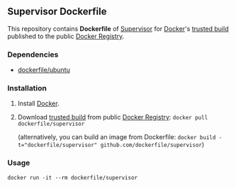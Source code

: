 ## Supervisor Dockerfile


This repository contains **Dockerfile** of [Supervisor](http://supervisord.org/) for [Docker](https://www.docker.io/)'s [trusted build](https://index.docker.io/u/dockerfile/supervisor/) published to the public [Docker Registry](https://index.docker.io/).


### Dependencies

* [dockerfile/ubuntu](http://dockerfile.github.io/#/ubuntu)


### Installation

1. Install [Docker](https://www.docker.io/).

2. Download [trusted build](https://index.docker.io/u/dockerfile/supervisor/) from public [Docker Registry](https://index.docker.io/): `docker pull dockerfile/supervisor`

   (alternatively, you can build an image from Dockerfile: `docker build -t="dockerfile/supervisor" github.com/dockerfile/supervisor`)


### Usage

    docker run -it --rm dockerfile/supervisor
